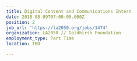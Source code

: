 ```yaml
---
title: Digital Content and Communications Intern
date: 2018-08-09T07:00:00.000Z
position: 2
job_url: 'https://la2050.org/jobs/1474'
organization: LA2050 // Goldhirsh Foundation
employment_type: Part Time
location: TBD

---
```

